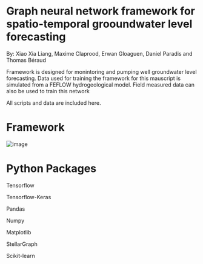 # Graph neural network framework for spatio-temporal grooundwater level forecasting

By: Xiao Xia Liang, Maxime Claprood, Erwan Gloaguen, Daniel Paradis and Thomas Béraud

Framework is designed for monintoring and pumping well groundwater level forecasting.
Data used for training the framework for this mauscript is simulated from a FEFLOW hydrogeological model.
Field measured data can also be used to train this network

All scripts and data are included here. 

# Framework
![image](https://github.com/XiaoXia10/GWforecast_GNNFramework/assets/130078715/368435db-757b-4873-8583-55941a5e20a1)

# Python Packages
Tensorflow

Tensorflow-Keras

Pandas

Numpy

Matplotlib

StellarGraph

Scikit-learn
